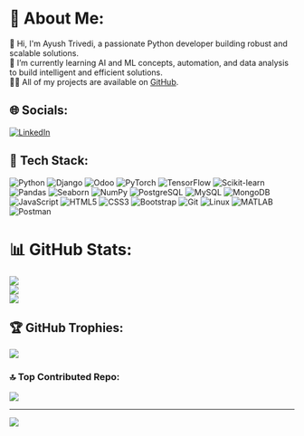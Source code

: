 # 💫 About Me:
👋 Hi, I'm Ayush Trivedi, a passionate Python developer building robust and scalable solutions.  
🌱 I’m currently learning AI and ML concepts, automation, and data analysis to build intelligent and efficient solutions.  
👨‍💻 All of my projects are available on [GitHub](https://github.com/Ayush-trivedi-18).  

## 🌐 Socials:
[![LinkedIn](https://img.shields.io/badge/LinkedIn-%230077B5.svg?logo=linkedin&logoColor=white)](https://www.linkedin.com/in/ayush-trivedi-/)  

## 🚀 Tech Stack:

![Python](https://img.shields.io/badge/python-%2314354C.svg?style=for-the-badge&logo=python&logoColor=white)
![Django](https://img.shields.io/badge/django-%23092E20.svg?style=for-the-badge&logo=django&logoColor=white)
![Odoo](https://img.shields.io/badge/Odoo-5F4B8B.svg?style=for-the-badge&logo=odoo&logoColor=white)
![PyTorch](https://img.shields.io/badge/PyTorch-%23EE4C2C.svg?style=for-the-badge&logo=PyTorch&logoColor=white)
![TensorFlow](https://img.shields.io/badge/TensorFlow-%23FF6F00.svg?style=for-the-badge&logo=TensorFlow&logoColor=white)
![Scikit-learn](https://img.shields.io/badge/scikit--learn-%23F7931E.svg?style=for-the-badge&logo=scikit-learn&logoColor=white)
![Pandas](https://img.shields.io/badge/pandas-%23150458.svg?style=for-the-badge&logo=pandas&logoColor=white)
![Seaborn](https://img.shields.io/badge/seaborn-3C3F41?style=for-the-badge&logo=python&logoColor=white)
![NumPy](https://img.shields.io/badge/numpy-%23013243.svg?style=for-the-badge&logo=numpy&logoColor=white)
![PostgreSQL](https://img.shields.io/badge/postgresql-%23316192.svg?style=for-the-badge&logo=postgresql&logoColor=white)
![MySQL](https://img.shields.io/badge/mysql-%2300f.svg?style=for-the-badge&logo=mysql&logoColor=white)
![MongoDB](https://img.shields.io/badge/MongoDB-%234ea94b.svg?style=for-the-badge&logo=mongodb&logoColor=white)
![JavaScript](https://img.shields.io/badge/javascript-%23323330.svg?style=for-the-badge&logo=javascript&logoColor=%23F7DF1E)
![HTML5](https://img.shields.io/badge/html5-%23E34F26.svg?style=for-the-badge&logo=html5&logoColor=white)
![CSS3](https://img.shields.io/badge/css3-%231572B6.svg?style=for-the-badge&logo=css3&logoColor=white)
![Bootstrap](https://img.shields.io/badge/bootstrap-%238511FA.svg?style=for-the-badge&logo=bootstrap&logoColor=white)
![Git](https://img.shields.io/badge/git-%23F05032.svg?style=for-the-badge&logo=git&logoColor=white)
![Linux](https://img.shields.io/badge/Linux-%23FCC624.svg?style=for-the-badge&logo=linux&logoColor=black)
![MATLAB](https://img.shields.io/badge/MATLAB-%23E16737.svg?style=for-the-badge&logo=mathworks&logoColor=white)
![Postman](https://img.shields.io/badge/Postman-%23FF6C37.svg?style=for-the-badge&logo=postman&logoColor=white)


# 📊 GitHub Stats:
![](https://github-readme-stats.vercel.app/api?username=ayush-trivedi-18&theme=dark&hide_border=false&include_all_commits=false&count_private=false)  
![](https://github-readme-streak-stats.herokuapp.com/?user=ayush-trivedi-18&theme=dark&hide_border=false)  
![](https://github-readme-stats.vercel.app/api/top-langs/?username=ayush-trivedi-18&theme=dark&hide_border=false&include_all_commits=false&count_private=false&layout=compact)  

## 🏆 GitHub Trophies:
![](https://github-profile-trophy.vercel.app/?username=ayush-trivedi-18&theme=radical&no-frame=false&no-bg=true&margin-w=4)  


### 🔝 Top Contributed Repo:
![](https://github-contributor-stats.vercel.app/api?username=ayush-trivedi-18&limit=5&theme=dark&combine_all_yearly_contributions=true)  

---  
[![](https://visitcount.itsvg.in/api?id=ayush-trivedi-18&icon=0&color=0)](https://visitcount.itsvg.in)  

